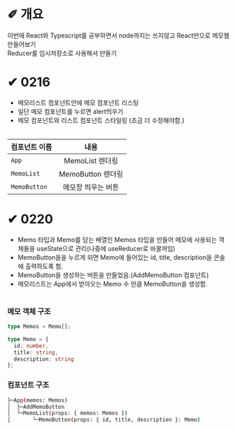 # &#10000; 개요

이번에 React와 Typescript를 공부하면서 node까지는 쓰지않고 React만으로 메모웹 만들어보기 <br />
Reducer를 임시저장소로 사용해서 만들기

# &#10004; 0216
* 메모리스트 컴포넌트안에 메모 컴포넌트 리스팅<br />
* 일단 메모 컴포넌트를 누르면 alert띄우기<br />
* 메모 컴포넌트와 리스트 컴포넌트 스타일링 (조금 더 수정해야함.)<br /><br />

<center>

| 컴포넌트 이름 | 내용 |
|---|:---:|
| `App` | MemoList 렌더링 |
| `MemoList` | MemoButton 렌더링 |
| `MemoButton` | 메모창 띄우는 버튼 |

</center>

# &#10004; 0220
* Memo 타입과 Memo를 담는 배열인 Memos 타입을 만들어 메모에 사용되는 객체들을 useState으로 관리(나중에 useReducer로 바꿀꺼임)<br />
* MemoButton을을 누르게 되면 Memo에 들어있는 id, title, description을 콘솔에 출력하도록 함.<br />
* MemoButton을 생성하는 버튼을 만들었음.(AddMemoButton 컴포넌트)<br />
* 메모리스트는 App에서 받아오는 Memo 수 만큼 MemoButton을 생성함.<br /><br />

### 메모 객체 구조

```typescript
type Memos = Memo[];

type Memo = {
  id: number,
  title: string,
  description: string
};
```

### 컴포넌트 구조
```sh
├─App(memos: Memos)
│  ├─AddMemoButton
│  └─MemoList(props: { memos: Memos })
│       └─MemoButton(props: { id, title, description }: Memo)
```

